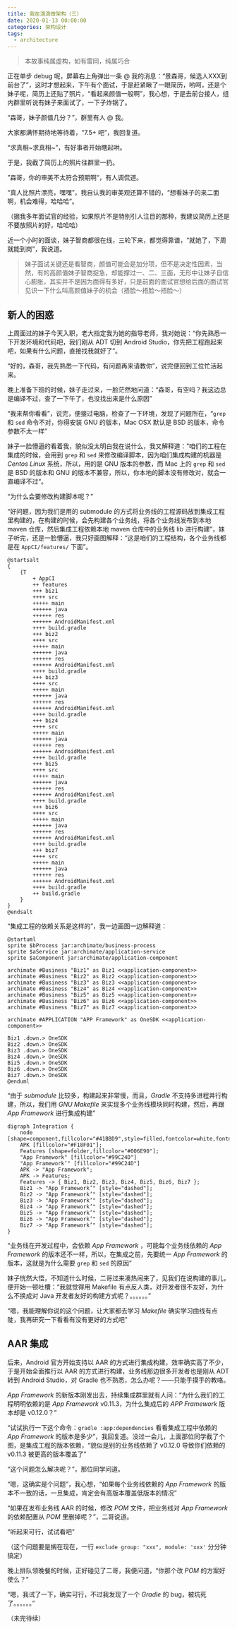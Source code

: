 ```yaml
---
title: 我在滴滴做架构（三）
date: 2020-01-13 00:00:00
categories: 架构设计
tags:
  - architecture
---
```


> 本故事纯属虚构，如有雷同，纯属巧合

正在单步 debug 呢，屏幕右上角弹出一条 @ 我的消息：“景森哥，候选人XXX到前台了”，这时才想起来，下午有个面试，于是赶紧瞅了一眼简历，哟呵，还是个妹子呢，简历上还贴了照片，“看起来颜值一般啊”，我心想，于是去前台接人，组内群里听说有妹子来面试了，一下子炸锅了。

“森哥，妹子颜值几分？”，群里有人 @ 我。

大家都满怀期待地等待着，“7.5+ 吧”，我回复道。

“求真相\~求真相\~”，有好事者开始瞎起哄。

于是，我截了简历上的照片往群里一扔。

”森哥，你的审美不太符合预期啊“，有人调侃道。

“真人比照片漂亮，嘿嘿”，我自认我的审美观还算不错的，“想看妹子的来二面啊，机会难得，哈哈哈”。

（据我多年面试官的经验，如果照片不是特别引人注目的那种，我建议简历上还是不要放照片的好，哈哈哈）

近一个小时的面谈，妹子智商都很在线，三轮下来，都觉得靠谱，“就她了，下周就能到岗”，我说道。

> 妹子面试关键还是看智商，颜值可能会是加分项，但不是决定性因素，当然，有的高颜值妹子智商捉急，却能撑过一、二、三面，无形中让妹子自信心膨胀，其实并不是因为面得有多好，只是前面的面试官想给后面的面试官见识一下什么叫高颜值妹子的机会（捂脸〜捂脸〜捂脸〜）

## 新人的困惑

上周面过的妹子今天入职，老大指定我为她的指导老师，我对她说：“你先熟悉一下开发环境和代码吧，我们刚从 ADT 切到 Android Studio，你先把工程跑起来吧，如果有什么问题，直接找我就好了”。

“好的，森哥，我先熟悉一下代码，有问题再来请教你”，说完便回到工位忙活起来。

晚上准备下班的时候，妹子走过来，一脸茫然地问道：“森哥，有空吗？我这边总是编译不过，查了一下午了，也没找出来是什么原因”

“我来帮你看看”，说完，便接过电脑，检查了一下环境，发现了问题所在，“`grep` 和 `sed` 命令不对，你得安装 GNU 的版本，Mac OSX 默认是 BSD 的版本，命令参数不太一样”

妹子一脸懵逼的看着我，貌似没太明白我在说什么，我又解释道：”咱们的工程在集成的时候，会用到 `grep` 和 `sed` 来修改编译脚本，因为咱们集成构建的机器是 *Centos Linux* 系统，所以，用的是 GNU 版本的参数，而 Mac 上的 `grep` 和 `sed` 是 BSD 的版本和 GNU 的版本不兼容，所以，你本地的脚本没有修改对，就会一直编译不过“。

“为什么会要修改构建脚本呢？”

“好问题，因为我们是用的 submodule 的方式将业务线的工程源码放到集成工程里构建的，在构建的时候，会先构建各个业务线，将各个业务线发布到本地 maven 仓库，然后集成工程依赖本地 maven 仓库中的业务线 lib 进行构建”，妹子听完，还是一脸懵逼，我只好画图解释：“这是咱们的工程结构，各个业务线都是在 `AppCI/features/` 下面”。

```plantuml
@startsalt
{
	{T
		+ AppCI
		++ features
		+++ biz1
		++++ src
		+++++ main
		++++++ java
		++++++ res
		++++++ AndroidManifest.xml
		++++ build.gradle
		+++ biz2
		++++ src
		+++++ main
		++++++ java
		++++++ res
		++++++ AndroidManifest.xml
		++++ build.gradle
		+++ biz3
		++++ src
		+++++ main
		++++++ java
		++++++ res
		++++++ AndroidManifest.xml
		++++ build.gradle
		+++ biz4
		++++ src
		+++++ main
		++++++ java
		++++++ res
		++++++ AndroidManifest.xml
		++++ build.gradle
		+++ biz5
		++++ src
		+++++ main
		++++++ java
		++++++ res
		++++++ AndroidManifest.xml
		++++ build.gradle
		+++ biz6
		++++ src
		+++++ main
		++++++ java
		++++++ res
		++++++ AndroidManifest.xml
		++++ build.gradle
		+++ biz7
		++++ src
		+++++ main
		++++++ java
		++++++ res
		++++++ AndroidManifest.xml
		++++ build.gradle
		++ build.gradle
	}
}
@endsalt
```

“集成工程的依赖关系是这样的”，我一边画图一边解释道：

```plantuml
@startuml
sprite $bProcess jar:archimate/business-process
sprite $aService jar:archimate/application-service
sprite $aComponent jar:archimate/application-component

archimate #Business "Biz1" as Biz1 <<application-component>>
archimate #Business "Biz2" as Biz2 <<application-component>>
archimate #Business "Biz3" as Biz3 <<application-component>>
archimate #Business "Biz4" as Biz4 <<application-component>>
archimate #Business "Biz5" as Biz5 <<application-component>>
archimate #Business "Biz6" as Biz6 <<application-component>>
archimate #Business "Biz7" as Biz7 <<application-component>>

archimate #APPLICATION "APP Framework" as OneSDK <<application-component>>

Biz1 .down.> OneSDK
Biz2 .down.> OneSDK
Biz3 .down.> OneSDK
Biz4 .down.> OneSDK
Biz5 .down.> OneSDK
Biz6 .down.> OneSDK
Biz7 .down.> OneSDK
@enduml
```

“由于 *submodule* 比较多，构建起来非常慢，而且，*Gradle* 不支持多进程并行构建，所以，我们用 *GNU Makefile* 来实现多个业务线模块同时构建，然后，再跟 *App Framework* 进行集成构建”

```graphviz
digraph Integration {
	node [shape=component,fillcolor="#41BBD9",style=filled,fontcolor=white,fontname=Helvetica];
	APK [fillcolor="#F18F01"];
	Features [shape=folder,fillcolor="#006E90"];
	"App Framework" [fillcolor="#99C24D"]
	"App Framework’" [fillcolor="#99C24D"]
    APK -> "App Framework";
    APK -> Features;
    Features -> { Biz1, Biz2, Biz3, Biz4, Biz5, Biz6, Biz7 };
    Biz1 -> "App Framework’" [style="dashed"];
    Biz2 -> "App Framework’" [style="dashed"];
    Biz3 -> "App Framework’" [style="dashed"];
    Biz4 -> "App Framework’" [style="dashed"];
    Biz5 -> "App Framework’" [style="dashed"];
    Biz6 -> "App Framework’" [style="dashed"];
    Biz7 -> "App Framework’" [style="dashed"];
}
```

“业务线在开发过程中，会依赖 *App Framework* ，可能每个业务线依赖的 *App Framework* 的版本还不一样，所以，在集成之前，先要统一 *App Framework* 的版本，这就是为什么需要 `grep` 和 `sed` 的原因”

妹子恍然大悟，不知道什么时候，二哥过来凑热闹来了，见我们在说构建的事儿，便开始一顿吐槽：“我就觉得用 Makefile 有点反人类，对开发者很不友好，为什么不换成对 Java 开发者友好的构建方式呢？。。。。。。”

“嗯，我能理解你说的这个问题，让大家都去学习 *Makefile* 确实学习曲线有点陡，我再研究一下看看有没有更好的方式吧”

## AAR 集成

后来，Android 官方开始支持以 AAR 的方式进行集成构建，效率确实高了不少，于是开始全面推行以 AAR 的方式进行构建，业务线那边很多开发者也是刚从 ADT 转到 Android Studio，对 Gradle 也不熟悉，怎么办呢？——只能手摸手的教咯。

*App Framework* 的新版本刚发出去，持续集成群里就有人问：“为什么我们的工程明明依赖的是 *App Framework* v0.11.3，为什么集成后的 *APP Framework* 版本却是 v0.12.0？”

“试试执行一下这个命令：`gradle :app:dependencies` 看看集成工程中依赖的 *App Framework* 的版本是多少”，我回复道。没过一会儿，上面那位同学截了个图，是集成工程的版本依赖，“貌似是别的业务线依赖了 v0.12.0 导致你们依赖的 v0.11.3 被更高的版本覆盖了”

“这个问题怎么解决呢？”，那位同学问道。

“嗯，这确实是个问题”，我心想，“如果每个业务线依赖的 *App Framework* 的版本不一致的话，一旦集成，肯定会有高版本覆盖低版本的情况”

“如果在发布业务线 AAR 的时候，修改 *POM* 文件，把业务线对 *App Framework* 的依赖配置从 *POM* 里删掉呢？”，二哥说道。

“听起来可行，试试看吧”

（这个问题要是搁在现在，一行 `exclude group: "xxx", module: 'xxx'` 分分钟搞定）

晚上排队领晚餐的时候，正好碰见了二哥，我便问道，“你那个改 *POM* 的方案好使么？”

“嗯，我试了一下，确实可行，不过我发现了一个 *Gradle* 的 bug，被坑死了。。。。。。”

（未完待续）

